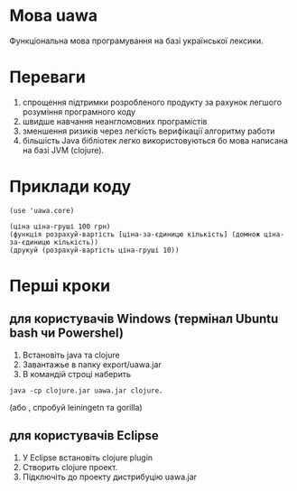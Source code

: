 # Мова uawa
Функціональна мова програмування на базі української лексики.
# Переваги
1. спрощення підтримки розробленого продукту за рахунок легшого розуміння програмного коду
2. швидше навчання неангломовних програмістів
3. зменшення ризиків через легкість верифікації алгоритму работи
4. більшість Java бібліотек легко використовуються бо мова написана на базі JVM (clojure). 
# Приклади коду
```
(use 'uawa.core)

(ціна ціна-груші 100 грн)
(функція розрахуй-вартість [ціна-за-єдиницю кількість] (домнож ціна-за-єдиницю кількість))
(друкуй (розрахуй-вартість ціна-груші 10))
```

# Перші кроки
## для користувачів Windows (термінал Ubuntu bash чи Powershel)
1. Встановіть java та clojure
2. Завантажье в папку export/uawa.jar
3. В командій строці наберить
```
java -cp clojure.jar uawa.jar clojure.
```
(або , спробуй leiningetn та gorilla)
## для користувачів Eclipse 
1. У Eclipse встановіть clojure plugin
2. Створить clojure проект.
3. Підключіть до проекту дистрибуцію uawa.jar
